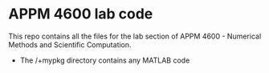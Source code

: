 # APPM 4600 lab code

This repo contains all the files for the lab section of APPM 4600 - Numerical Methods and Scientific Computation.

* The /+mypkg directory contains any MATLAB code
